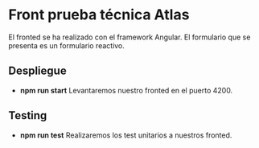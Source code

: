 <h1>Front prueba técnica Atlas</h1>

El fronted se ha realizado con el framework Angular. El formulario que se presenta es un formulario reactivo.

<h2>Despliegue</h2>

<ul>
<li>
<strong>npm run start</strong> Levantaremos nuestro fronted en el puerto 4200. 
</li>
</ul>

<h2>Testing</h2>
<ul>
<li>
<strong>npm run test</strong> Realizaremos los test unitarios a nuestros fronted.
</li>
</ul>


